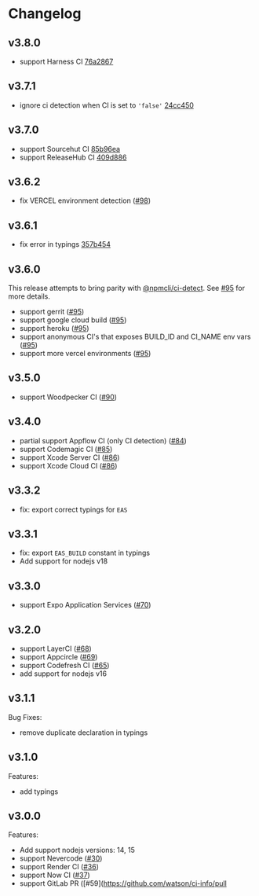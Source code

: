 # Changelog

## v3.8.0

- support Harness CI [76a2867](https://github.com/watson/ci-info/commit/76a2867)

## v3.7.1

- ignore ci detection when CI is set to `'false'` [24cc450](https://github.com/watson/ci-info/commit/24cc450)

## v3.7.0

- support Sourcehut CI [85b96ea](https://github.com/watson/ci-info/commit/85b96ea)
- support ReleaseHub CI [409d886](https://github.com/watson/ci-info/commit/409d886)

## v3.6.2

- fix VERCEL environment detection ([#98](https://github.com/watson/ci-info/pull/98))

## v3.6.1

- fix error in typings [357b454](https://github.com/watson/ci-info/commit/357b454)

## v3.6.0

This release attempts to bring parity with [@npmcli/ci-detect](https://github.com/npm/ci-detect). See [#95](https://github.com/watson/ci-info/pull/95) for more details.

- support gerrit ([#95](https://github.com/watson/ci-info/pull/95))
- support google cloud build ([#95](https://github.com/watson/ci-info/pull/95))
- support heroku ([#95](https://github.com/watson/ci-info/pull/95))
- support anonymous CI's that exposes BUILD_ID and CI_NAME env vars ([#95](https://github.com/watson/ci-info/pull/95))
- support more vercel environments ([#95](https://github.com/watson/ci-info/pull/95))

## v3.5.0

- support Woodpecker CI ([#90](https://github.com/watson/ci-info/pull/90))

## v3.4.0

- partial support Appflow CI (only CI detection) ([#84](https://github.com/watson/ci-info/pull/84))
- support Codemagic CI ([#85](https://github.com/watson/ci-info/pull/85))
- support Xcode Server CI ([#86](https://github.com/watson/ci-info/pull/86))
- support Xcode Cloud CI ([#86](https://github.com/watson/ci-info/pull/86))

## v3.3.2

- fix: export correct typings for `EAS`

## v3.3.1

- fix: export `EAS_BUILD` constant in typings
- Add support for nodejs v18

## v3.3.0

- support Expo Application Services ([#70](https://github.com/watson/ci-info/pull/70))

## v3.2.0

- support LayerCI ([#68](https://github.com/watson/ci-info/pull/68))
- support Appcircle ([#69](https://github.com/watson/ci-info/pull/69))
- support Codefresh CI ([#65](https://github.com/watson/ci-info/pull/65))
- add support for nodejs v16

## v3.1.1

Bug Fixes:

- remove duplicate declaration in typings

## v3.1.0

Features:

- add typings

## v3.0.0

Features:

- Add support nodejs versions: 14, 15
- support Nevercode ([#30](https://github.com/watson/ci-info/pull/30))
- support Render CI ([#36](https://github.com/watson/ci-info/pull/36))
- support Now CI ([#37](https://github.com/watson/ci-info/pull/37))
- support GitLab PR ([#59](https://github.com/watson/ci-info/pull